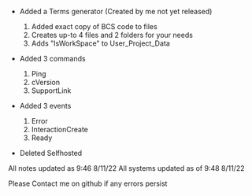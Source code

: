 - Added a Terms generator (Created by me not yet released)
	1. Added exact copy of BCS code to files
	2. Creates up-to 4 files and 2 folders for your needs
	3. Adds "IsWorkSpace" to User_Project_Data

 - Added 3 commands
   1. Ping
   2. cVersion
   3. SupportLink
- Added 3 events
	1. Error
	2. InteractionCreate
	3. Ready
- Deleted Selfhosted


  
All notes updated as 9:46 8/11/22
All systems updated as of 9:48 8/11/22

Please Contact me on github if any errors persist